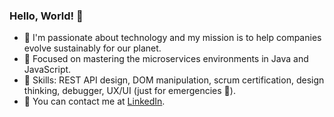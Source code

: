 ### Hello, World! 👋
- 🌱 I'm passionate about technology and my mission is to help companies evolve sustainably for our planet.
- 🚀 Focused on mastering the microservices environments in Java and JavaScript.
- 🥷 Skills: REST API design, DOM manipulation, scrum certification, design thinking, debugger, UX/UI (just for emergencies 😬).
- 💬 You can contact me at [LinkedIn](https://www.linkedin.com/in/lohane-gd/).
